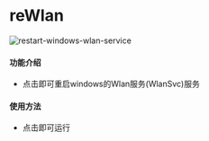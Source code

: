 # reWlan

![restart-windows-wlan-service](https://socialify.git.ci/zuo-shi-yun/restart-windows-wlan-service/image?logo=https%3A%2F%2Fi.postimg.cc%2F503g31S0%2FWIFI.png&name=1&owner=1&theme=Light)

#### 功能介绍

- 点击即可重启windows的Wlan服务(WlanSvc)服务

#### 使用方法

- 点击即可运行